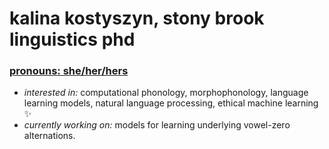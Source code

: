 <!--
**kkostyszyn/kkostyszyn** is a ✨ _special_ ✨ repository because its `README.md` (this file) appears on your GitHub profile.

Here are some ideas to get you started:

- 🔭 I’m currently working on ...
- 🌱 I’m currently learning ...
- 👯 I’m looking to collaborate on ...
- 🤔 I’m looking for help with ...
- 💬 Ask me about ...
- 📫 How to reach me: ...
- 😄 Pronouns: ...
- ⚡ Fun fact: ...
-->

# kalina kostyszyn, stony brook linguistics phd
### [**pronouns**: she/her/hers](https://pronoun.is/she)

- *interested in:* computational phonology, morphophonology, language learning models, natural language processing, ethical machine learning ✨
- *currently working on:* models for learning underlying vowel-zero alternations. 